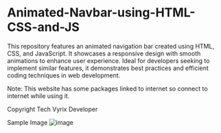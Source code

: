 # Animated-Navbar-using-HTML-CSS-and-JS
This repository features an animated navigation bar created using HTML, CSS, and JavaScript. It showcases a responsive design with smooth animations to enhance user experience. Ideal for developers seeking to implement similar features, it demonstrates best practices and efficient coding techniques in web development.

Note: This website has some packages linked to internet so connect to internet while using it.

Copyright Tech Vyrix Developer

Sample Image
![image](https://github.com/user-attachments/assets/e4adb6b7-be68-414f-af56-96fce6c88af4)
